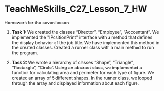 # TeachMeSkills_C27_Lesson_7_HW

Homework for the seven lesson

1.  **Task 1:**
    We created the classes “Director”, “Employee”, “Accountant”.
    We implemented the "IPositionPrint" interface with a method that defines the display behavior of the job title.
    We have implemented this method in the created classes.
    Created a runner class with a main method to run the program.

2. **Task 2:**
    We wrote a hierarchy of classes “Shape”, “Triangle”, “Rectangle”, “Circle”.
    Using an abstract class, we implemented a function for calculating area and perimeter for each type of figure.
    We created an array of 5 different shapes.
    In the runner class, we looped through the array and displayed information about each figure.
